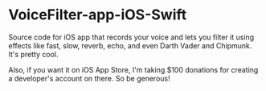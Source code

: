 # VoiceFilter-app-iOS-Swift
Source code for iOS app that records your voice and lets you filter it using effects like fast, slow, reverb, echo, and even Darth Vader and Chipmunk. 
It's pretty cool.

Also, if you want it on iOS App Store, I'm taking $100 donations for creating a developer's account on there. So be generous!
